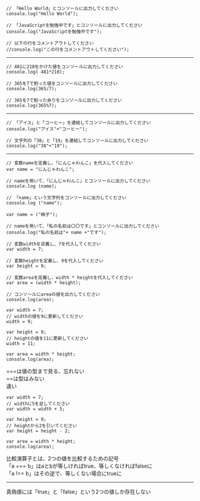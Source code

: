 ```
// 「Hello World」とコンソールに出力してください
console.log("Hello World");

// 「JavaScriptを勉強中です」とコンソールに出力してください
console.log("JavaScriptを勉強中です");

// 以下の行をコメントアウトしてください
//console.log("この行をコメントアウトしてください");
```
***
```
// 481に210をかけた値をコンソールに出力してください
console.log( 481*210);

// 365を7で割った値をコンソールに出力してください
console.log(365/7);

// 365を7で割った余りをコンソールに出力してください
console.log(365%7);
```
***
```
// 「アイス」と「コーヒー」を連結してコンソールに出力してください
console.log("アイス"+"コーヒー");

// 文字列の「38」と「19」を連結してコンソールに出力してください
console.log("38"+"19");
```
***
```
// 変数nameを定義し、「にんじゃわんこ」を代入してください
var name = "にんじゃわんこ";

// nameを用いて、「にんじゃわんこ」とコンソールに出力してください
console.log (name);

// 「name」という文字列をコンソールに出力してください
console.log ("name");
```
```
var name = ("絢子");

// nameを用いて、「私の名前は〇〇です」とコンソールに出力してください
console.log("私の名前は"+ name +"です");
```
```
// 変数widthを定義し、7を代入してください
var width = 7;

// 変数heightを定義し、9を代入してください
var height = 9;

// 変数areaを定義し、width * heightを代入してください
var area = (width * height);

// コンソールにareaの値を出力してください
console.log(area);
```
```
var width = 7;
// widthの値を9に更新してください
width = 9;

var height = 9;
// heightの値を11に更新してください
width = 11;

var area = width * height;
console.log(area);
```
===は値の型まで見る、忘れない  
==は型はみない  
違い
```
var width = 7;
// widthに5を足してください
var width = width + 5;

var height = 9;
// heightから2を引いてください
var height = height - 2;

var area = width * height;
console.log(area);
```
比較演算子とは、2つの値を比較するための記号  
「a === b」はaとbが等しければtrue、等しくなければfalseに  
「a !== b」はその逆で、等しくない場合にtrueに  

***
真偽値には「true」と「false」という2つの値しか存在しない  
